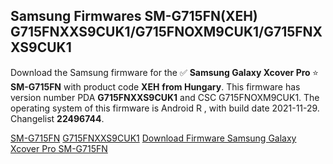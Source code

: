<h2>Samsung Firmwares SM-G715FN(XEH) G715FNXXS9CUK1/G715FNOXM9CUK1/G715FNXXS9CUK1</h2>
Download the Samsung firmware for the ✅ <strong>Samsung Galaxy Xcover Pro </strong> ⭐ <strong>SM-G715FN</strong> with product code <strong>XEH</strong> <strong> from Hungary</strong>. This firmware has version number PDA <strong>G715FNXXS9CUK1</strong> and CSC G715FNOXM9CUK1. The operating system of this firmware is Android R , with build date 2021-11-29. Changelist <strong>22496744</strong>.


[SM-G715FN](https://samfirm.shop/samsung/model/SM-G715FN)
[G715FNXXS9CUK1](https://samfirm.shop/samsung/pda/G715FNXXS9CUK1)
[Download Firmware Samsung Galaxy Xcover Pro SM-G715FN](https://samfirm.shop/samsung/firmware/478289)
